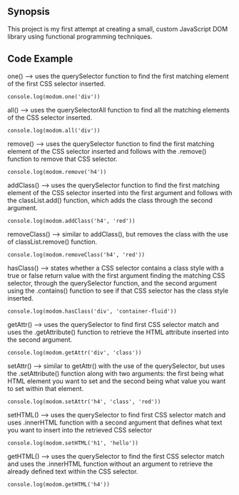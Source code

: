 ## Synopsis

This project is my first attempt at creating a small, custom JavaScript DOM library using functional programming techniques.

## Code Example

one() --> uses the querySelector function to find the first matching element of the first CSS selector inserted.
```
console.log(modom.one('div'))
```
all() --> uses the querySelectorAll function to find all the matching elements of the CSS selector inserted.
```
console.log(modom.all('div'))
```
remove() --> uses the querySelector function to find the first matching element of the CSS selector inserted and follows with the .remove() function to remove that CSS selector.
```
console.log(modom.remove('h4'))
```
addClass() --> uses the querySelector function to find the first matching element of the CSS selector inserted into the first argument and follows with the classList.add() function, which adds the class through the second argument.
```
console.log(modom.addClass('h4', 'red'))
```
removeClass() --> similar to addClass(), but removes the class with the use of classList.remove() function.
```
console.log(modom.removeClass('h4', 'red'))
```
hasClass() --> states whether a CSS selector contains a class style with a true or false return value with the first argument finding the matching CSS selector, through the querySelector function, and the second argument using the .contains() function to see if that CSS selector has the class style inserted.
```
console.log(modom.hasClass('div', 'container-fluid'))
```
getAttr() --> uses the querySelector to find first CSS selector match and uses the .getAttribute() function to retrieve the HTML attribute inserted into the second argument.
```
console.log(modom.getAttr('div', 'class'))
```
setAttr() --> similar to getAttr() with the use of the querySelector, but uses the .setAttribute() function along with two arguments: the first being what HTML element you want to set and the second being what value you want to set within that element.
```
console.log(modom.setAttr('h4', 'class', 'red'))
```
setHTML() --> uses the querySelector to find first CSS selector match and uses .innerHTML function with a second argument that defines what text you want to insert into the retrieved CSS selector
```
console.log(modom.setHTML('h1', 'hello'))
```
getHTML() --> uses the querySelector to find the first CSS selector match and uses the .innerHTML function without an argument to retrieve the already defined text within the CSS selector.
```
console.log(modom.getHTML('h4'))
```

